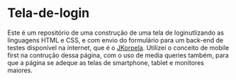# Tela-de-login

Este é um repositório de uma construção de uma tela de loginutlizando as linguagens HTML e CSS, e com envio do formulário para um back-end de testes disponível na internet, que é o [JKorpela](https://jkorpela.fi/forms/testing.html). Utilizei o conceito de mobile first na contrução dessa página, com o uso de media queries também, para que a página se adeque as telas de smartphone, tablet e monitores maiores.  
